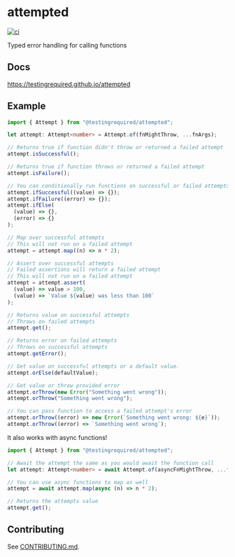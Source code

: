 # attempted

[![ci](https://github.com/testingrequired/attempted/actions/workflows/ci.yml/badge.svg)](https://github.com/testingrequired/attempted/actions/workflows/ci.yml)

Typed error handling for calling functions

## Docs

https://testingrequired.github.io/attempted

## Example

```typescript
import { Attempt } from "@testingrequired/attempted";

let attempt: Attempt<number> = Attempt.of(fnMightThrow, ...fnArgs);

// Returns true if function didn't throw or returned a failed attempt
attempt.isSuccessful();

// Returns true if function throws or returned a failed attempt
attempt.isFailure();

// You can conditionally run functions on successful or failed attempts
attempt.ifSuccessful((value) => {});
attempt.ifFailure((error) => {});
attempt.ifElse(
  (value) => {},
  (error) => {}
);

// Map over successful attempts
// This will not run on a failed attempt
attempt = attempt.map((n) => n * 2);

// Assert over successful attempts
// Failed assertions will return a failed attempt
// This will not run on a failed attempt
attempt = attempt.assert(
  (value) => value > 100,
  (value) => `Value ${value} was less than 100`
);

// Returns value on successful attempts
// Throws on failed attempts
attempt.get();

// Returns error on failed attempts
// Throws on successful attempts
attempt.getError();

// Get value on successful attempts or a default value.
attempt.orElse(defaultValue);

// Get value or throw provided error
attempt.orThrow(new Error("Something went wrong"));
attempt.orThrow("Something went wrong");

// You can pass function to access a failed attempt's error
attempt.orThrow((error) => new Error(`Something went wrong: ${e}`));
attempt.orThrow((error) => `Something went wrong`);
```

It also works with async functions!

```typescript
import { Attempt } from "@testingrequired/attempted";

// Await the attempt the same as you would await the function call
let attempt: Attempt<number> = await Attempt.of(asyncFnMightThrow, ...fnArgs);

// You can use async functions to map as well
attempt = await attempt.map(async (n) => n * 2);

// Returns the attempts value
attempt.get();
```

## Contributing

See [CONTRIBUTING.md](./CONTRIBUTING.md).
